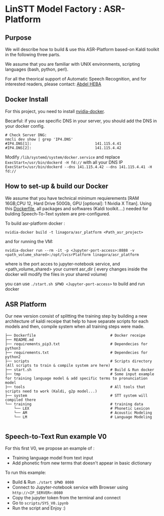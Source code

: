 # LinSTT Model Factory : ASR-Platform

Purpose
--------

We will describe how to build & use this ASR-Platform based-on Kaldi toolkit in the following three parts.

We assume that you are familiar with UNIX environments, scripting languages (bash, python, perl).

For all the theorical support of Automatic Speech Recognition, and for interested readers, please contact: [Abdel HEBA](mailto:aheba@linagora.com)

Docker Install
---------
For this project, you need to install [nvidia-docker](https://github.com/NVIDIA/nvidia-docker).

Becarful: if you use specific DNS in your server, you should add the DNS in your docker config.
```
# Check Server DNG:
nmcli dev show | grep 'IP4.DNS'
#IP4.DNS[1]:                             141.115.4.41
#IP4.DNS[2]:                             141.115.4.42
```
Modify `/lib/systemd/system/docker.service` and replace `ExecStart=/usr/bin/dockerd -H fd://` with all your DNS IP `ExecStart=/usr/bin/dockerd --dns 141.115.4.42 --dns 141.115.4.41 -H fd://`


How to set-up & build our Docker
---------
We assume that you have technical minimum requierements [RAM 16GB,CPU 12, Hard Drive 500Gb, GPU [optional]: 1 Nvidia X Titan].
Using this [Dockerfile](https://ci.linagora.com/aheba/kaldi_gen_new/blob/master/Dockerfile), all packages and softwares (Kaldi toolkit....) needed for bulding Speech-To-Text system are pre-configured.

To build asr-platform docker :
```
nvidia-docker build -t linagora/asr_platform <Path_asr_project>
```
and for running the VM:
```
nvidia-docker run --rm -it -p <Jupyter-port-access>:8888 -v <path_volume_shared>:/opt/lvcsrPlatform linagora/asr_platform
```
where <Jupyter-port-access> is the port acces to jupyter-notebook service, and <path_volume_shared> your current asr_dir ( every changes inside the docker will modify the files in your shared volume)

you can use `./start.sh $PWD <Jupyter-port-access>` to build and run docker

ASR Platform
---------
Our new version consist of splitting the training step by building a new architecture of kaldi receipe that help to have separate scripts for each models and then, compile system when all training steps were made.

```
├── Dockerfile                                  # Docker receipe
├── README.md                                   
├── requirements_pip3.txt                       # Dependecies for python3
├── requirements.txt                            # Dependecies for python2
├── scripts                                     # Scripts directory (All scripts to train & compile system are here)
├── start.sh                                    # Build & Run docker
├── tmp                                         # Some input example for training language model & add specific terms to pronunciation model
├── tools                                       # All tools that scripts need to work (Kaldi, g2p model...)
├── system                                      # STT system will compiled there
└── training                                    # training data                                    
    └── LEX                                     # Phonetic Lexicon
    └── AM                                      # Acoustic Modeling
    └── LM                                      # Language Modeling
        
```

Speech-to-Text Run example V0
---------
For this first V0, we propose an example of :
- Training language model from text input
- Add phonetic from new terms that doesn't appear in basic dictionary

To run this example:
- Build & Run `./start $PWD 8080`
- Connect to Jupyter-notebook service with Browser using `http://<IP_SERVER>:8080`
- Copy the jupyter token from the terminal and connect
- Go to `scripts/SYS_V0.ipynb`
- Run the script and Enjoy :)